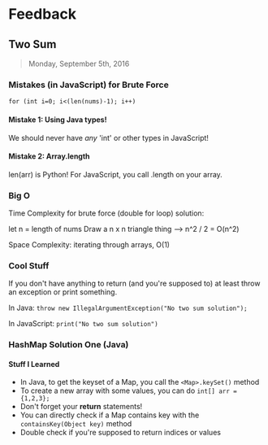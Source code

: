 # Feedback

## Two Sum 

> Monday, September 5th, 2016

### Mistakes (in JavaScript) for Brute Force

`for (int i=0; i<(len(nums)-1); i++)`

#### Mistake 1: Using Java types!

We should never have *any* 'int' or other types in JavaScript! 

#### Mistake 2: Array.length

len(arr) is Python! For JavaScript, you call .length on your array.

### Big O

Time Complexity for brute force (double for loop) solution:

let n = length of nums
Draw a n x n triangle thing --> n^2 / 2 = O(n^2)

Space Complexity: iterating through arrays, O(1)

### Cool Stuff

If you don't have anything to return (and you're supposed to) at least throw an exception or print something.

In Java: `throw new IllegalArgumentException("No two sum solution");`

In JavaScript: `print("No two sum solution")`

### HashMap Solution One (Java)

#### Stuff I Learned

* In Java, to get the keyset of a Map, you call the `<Map>.keySet()` method
* To create a new array with some values, you can do `int[] arr = {1,2,3};`
* Don't forget your **return** statements!
* You can directly check if a Map contains key with the `containsKey(Object key)` method
* Double check if you're supposed to return indices or values

